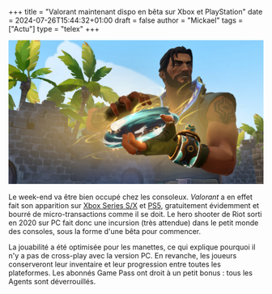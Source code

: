 +++
title = "Valorant maintenant dispo en bêta sur Xbox et PlayStation"
date = 2024-07-26T15:44:32+01:00
draft = false
author = "Mickael"
tags = ["Actu"]
type = "telex"
+++

![Valorant](valorant.jpg "")

Le week-end va être bien occupé chez les consoleux. *Valorant* a en effet fait son apparition sur [Xbox Series S/X](https://www.xbox.com/en-US/games/store/valorant/9N1NLJK9SKRN/0010) et  [PS5](https://store.playstation.com/en-us/product/UP3993-PPSA20676_00-VALORANT00000000), gratuitement évidemment et bourré de micro-transactions comme il se doit. Le hero shooter de Riot sorti en 2020 sur PC fait donc une incursion (très attendue) dans le petit monde des consoles, sous la forme d'une bêta pour commencer.

La jouabilité a été optimisée pour les manettes, ce qui explique pourquoi il n'y a pas de cross-play avec la version PC. En revanche, les joueurs conserveront leur inventaire et leur progression entre toutes les plateformes. Les abonnés Game Pass ont droit à un petit bonus : tous les Agents sont déverrouillés.